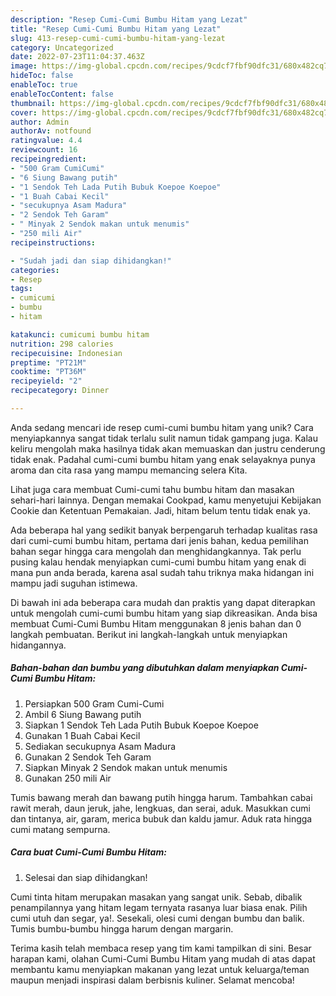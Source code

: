 ```yaml
---
description: "Resep Cumi-Cumi Bumbu Hitam yang Lezat"
title: "Resep Cumi-Cumi Bumbu Hitam yang Lezat"
slug: 413-resep-cumi-cumi-bumbu-hitam-yang-lezat
category: Uncategorized
date: 2022-07-23T11:04:37.463Z
image: https://img-global.cpcdn.com/recipes/9cdcf7fbf90dfc31/680x482cq70/cumi-cumi-bumbu-hitam-foto-resep-utama.jpg
hideToc: false
enableToc: true
enableTocContent: false
thumbnail: https://img-global.cpcdn.com/recipes/9cdcf7fbf90dfc31/680x482cq70/cumi-cumi-bumbu-hitam-foto-resep-utama.jpg
cover: https://img-global.cpcdn.com/recipes/9cdcf7fbf90dfc31/680x482cq70/cumi-cumi-bumbu-hitam-foto-resep-utama.jpg
author: Admin
authorAv: notfound
ratingvalue: 4.4
reviewcount: 16
recipeingredient:
- "500 Gram CumiCumi"
- "6 Siung Bawang putih"
- "1 Sendok Teh Lada Putih Bubuk Koepoe Koepoe"
- "1 Buah Cabai Kecil"
- "secukupnya Asam Madura"
- "2 Sendok Teh Garam"
- " Minyak 2 Sendok makan untuk menumis"
- "250 mili Air"
recipeinstructions:

- "Sudah jadi dan siap dihidangkan!"
categories:
- Resep
tags:
- cumicumi
- bumbu
- hitam

katakunci: cumicumi bumbu hitam 
nutrition: 298 calories
recipecuisine: Indonesian
preptime: "PT21M"
cooktime: "PT36M"
recipeyield: "2"
recipecategory: Dinner

---
```





Anda sedang mencari ide resep cumi-cumi bumbu hitam yang unik? Cara menyiapkannya sangat tidak terlalu sulit namun tidak gampang juga. Kalau keliru mengolah maka hasilnya tidak akan memuaskan dan justru cenderung tidak enak. Padahal cumi-cumi bumbu hitam yang enak selayaknya punya aroma dan cita rasa yang mampu memancing selera Kita.





Lihat juga cara membuat Cumi-cumi tahu bumbu hitam dan masakan sehari-hari lainnya. Dengan memakai Cookpad, kamu menyetujui Kebijakan Cookie dan Ketentuan Pemakaian. Jadi, hitam belum tentu tidak enak ya.

Ada beberapa hal yang sedikit banyak berpengaruh terhadap kualitas rasa dari cumi-cumi bumbu hitam, pertama dari jenis bahan, kedua pemilihan bahan segar hingga cara mengolah dan menghidangkannya. Tak perlu pusing kalau hendak menyiapkan cumi-cumi bumbu hitam yang enak di mana pun anda berada, karena asal sudah tahu triknya maka hidangan ini mampu jadi suguhan istimewa.






Di bawah ini ada beberapa cara mudah dan praktis yang dapat diterapkan untuk mengolah cumi-cumi bumbu hitam yang siap dikreasikan. Anda bisa membuat Cumi-Cumi Bumbu Hitam menggunakan 8 jenis bahan dan 0 langkah pembuatan. Berikut ini langkah-langkah untuk menyiapkan hidangannya.

<!--inarticleads1-->

##### Bahan-bahan dan bumbu yang dibutuhkan dalam menyiapkan Cumi-Cumi Bumbu Hitam:

1. Persiapkan 500 Gram Cumi-Cumi
1. Ambil 6 Siung Bawang putih
1. Siapkan 1 Sendok Teh Lada Putih Bubuk Koepoe Koepoe
1. Gunakan 1 Buah Cabai Kecil
1. Sediakan secukupnya Asam Madura
1. Gunakan 2 Sendok Teh Garam
1. Siapkan  Minyak 2 Sendok makan untuk menumis
1. Gunakan 250 mili Air


Tumis bawang merah dan bawang putih hingga harum. Tambahkan cabai rawit merah, daun jeruk, jahe, lengkuas, dan serai, aduk. Masukkan cumi dan tintanya, air, garam, merica bubuk dan kaldu jamur. Aduk rata hingga cumi matang sempurna. 

<!--inarticleads2-->

##### Cara buat Cumi-Cumi Bumbu Hitam:


1. Selesai dan siap dihidangkan!

Cumi tinta hitam merupakan masakan yang sangat unik. Sebab, dibalik penampilannya yang hitam legam ternyata rasanya luar biasa enak. Pilih cumi utuh dan segar, ya!. Sesekali, olesi cumi dengan bumbu dan balik. Tumis bumbu-bumbu hingga harum dengan margarin. 

Terima kasih telah membaca resep yang tim kami tampilkan di sini. Besar harapan kami, olahan Cumi-Cumi Bumbu Hitam yang mudah di atas dapat membantu kamu menyiapkan makanan yang lezat untuk keluarga/teman maupun menjadi inspirasi dalam berbisnis kuliner. Selamat mencoba!
